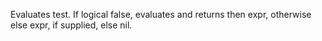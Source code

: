 Evaluates test. If logical false, evaluates and returns then expr, otherwise else expr, if supplied, else nil.